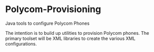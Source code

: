 Polycom-Provisioning
====================

Java tools to configure Polycom Phones

The intention is to build up utilities to provision Polycom phones.
The primary toolset will be XML libraries to create the various XML configurations.
